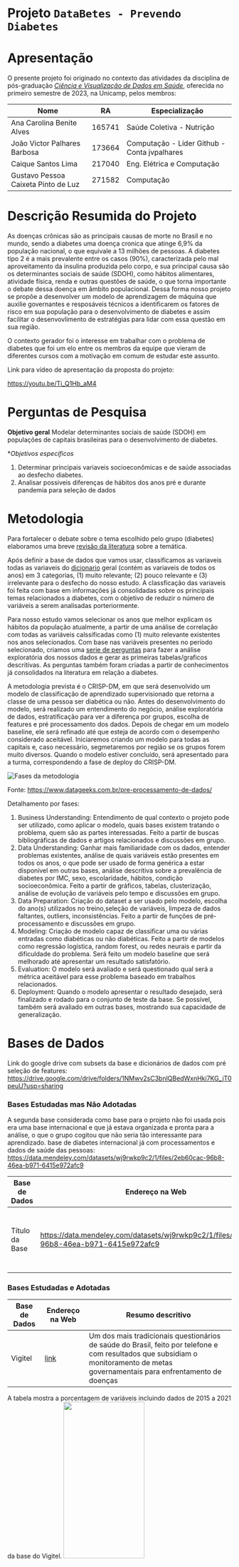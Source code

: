 # Projeto `DataBetes - Prevendo Diabetes`

# Apresentação

O presente projeto foi originado no contexto das atividades da disciplina de pós-graduação [*Ciência e Visualização de Dados em Saúde*](https://github.com/datasci4health/home), oferecida no primeiro semestre de 2023, na Unicamp, pelos membros:


|Nome  | RA | Especialização|
|--|--|--|
| Ana Carolina Benite Alves  | 165741  | Saúde Coletiva - Nutrição|
| João Victor Palhares Barbosa  | 173664  | Computação - Líder Github - Conta jvpalhares |
| Caique Santos Lima  | 217040  | Eng. Elétrica e Computação |
| Gustavo Pessoa Caixeta Pinto de Luz  | 271582  | Computação |


# Descrição Resumida do Projeto
As doenças crônicas são as principais causas de morte no Brasil e no mundo, sendo a diabetes uma doença cronica que atinge 6,9% da população nacional, o que equivale a 13 milhões de pessoas. A diabetes tipo 2 é a mais prevalente entre os casos (90%), caracterizada pelo mal aproveitamento da insulina produzida pelo corpo, e sua principal causa são os determinantes sociais de saúde (SDOH), como hábitos alimentares, atividade física, renda e outras questões de saúde, o que torna importante o debate dessa doença em âmbito populacional. Dessa forma nosso projeto se propõe a desenvolver um modelo de aprendizagem de máquina que auxilie governantes e resposáveis técnicos a identificarem os fatores de risco em sua população para o desenvolvimento de diabetes e assim facilitar o desenvovlimento de estratégias para lidar com essa questão em sua região. 

O contexto gerador foi o interesse em trabalhar com o problema de diabetes que foi um elo entre os membros da equipe que vieram de diferentes cursos com a motivação em comum de estudar este assunto.

Link para vídeo de apresentação da proposta do projeto:

https://youtu.be/Ti_Q1Hb_aM4

# Perguntas de Pesquisa
**Objetivo geral**
Modelar determinantes sociais de saúde (SDOH) em populações de capitais brasileiras para o desenvolvimento de diabetes.

**Objetivos específicos*
1. Determinar principais variaveis socioeconômicas e de saúde associadas ao desfecho diabetes.
2. Analisar possiveis diferenças de hábitos dos anos pré e durante pandemia para seleção de dados

# Metodologia
Para fortalecer o debate sobre o tema escolhido pelo grupo (diabetes) elaboramos uma breve [revisão da literatura](https://docs.google.com/spreadsheets/d/16Tx_cRwd-Si_22261u3sc9vwINxoUJbDIam9G-gOqMw/edit?usp=share_link) sobre a temática.

Após definir a base de dados que vamos usar, classificamos as variaveis todas as variaveis do [dicionario](https://docs.google.com/spreadsheets/d/1aNySJ5izNeSEnhFt3PwWIv_5IPRt3P12/edit?usp=sharing&ouid=106016703712140707137&rtpof=true&sd=true) geral (contém as variaveis de todos os anos) em 3 categorias, (1) muito relevante; (2) pouco relevante e (3) irrelevante para o desfecho do nosso estudo. A classficação das variaveis foi feita com base em informações já consolidadas sobre os principais temas relacionados a diabetes, com o objetivo de reduzir o número de variáveis a serem analisadas porteriormente. 

Para nosso estudo vamos selecionar os anos que melhor explicam os hábitos da população atualmente, a partir de uma análise de correlação com todas as variáveis calssificadas como (1) muito relevante existentes nos anos selecionados. Com base nas variáveis presentes no período selecionado, criamos uma [serie de perguntas](https://docs.google.com/document/d/1_7RMeBFHca32wVxBhwUvWz-3Or6s_1LFaEVwYnwiljg/edit?usp=share_link) para fazer a análise exploratória dos nossos dados e gerar as primeiras tabelas/graficos descritivas. As perguntas também foram criadas a partir de conhecimentos já consolidados na literatura em relação a diabetes. 

A metodologia prevista é o CRISP-DM, em que será desenvolvido um modelo de classificação de aprendizado supervisionado que retorna a classe de uma pessoa ser diabética ou não. Antes do desenvolvimento do modelo, será realizado um entendimento do negócio, análise exploratória de dados, estratificação para ver a diferença por grupos, escolha de features e pré processamento dos dados. Depois de chegar em um modelo baseline, ele será refinado até que esteja de acordo com o desempenho considerado aceitável. Iniciaremos criando um modelo para todas as capitais e, caso necessário, segmetaremos por região se os grupos forem muito diversos. Quando o modelo estiver concluído, será apresentado para a turma, correspondendo a fase de deploy do CRISP-DM.

![Fases da metodologia](assets/Fluxo_dados.drawio.png)

Fonte: https://www.datageeks.com.br/pre-processamento-de-dados/

Detalhamento por fases:
1. Business Understanding: Entendimento de qual contexto o projeto pode ser utilizado, como aplicar o modelo, quais bases existem tratando o problema, quem são as partes interessadas. Feito a partir de buscas bibliográficas de dados e artigos relacionados e discussões em grupo.
2. Data Understanding: Ganhar mais familiaridade com os dados, entender problemas existentes, análise de quais variáveis estão presentes em todos os anos, o que pode ser usado de forma genérica a estar disponível em outras bases, análise descritiva sobre a prevalência de diabetes por IMC, sexo, escolaridade, hábitos, condição socioeconômica. Feito a partir de gráficos, tabelas, clusterização, análise de evolução de variáveis pelo tempo e discussões em grupo.
3. Data Preparation: Criação do dataset a ser usado pelo modelo, escolha do ano(s) utilizados no treino,seleção de variáveis, limpeza de dados faltantes, outliers, inconsistências. Feito a partir de funções de pré-processamento e discussões em grupo.
4. Modeling: Criação de modelo capaz de classificar uma ou várias entradas como diabéticas ou não diabéticas. Feito a partir de modelos como regressão logística, random forest, ou redes neurais e partir da dificuldade do problema. Será feito um modelo baseline que será melhorado até apresentar um resultado satisfatório.
5. Evaluation: O modelo será avaliado e será questionado qual será a métrica aceitável para esse problema baseado em trabalhos relacionados.
6. Deployment: Quando o modelo apresentar o resultado desejado, será finalizado e rodado para o conjunto de teste da base. Se possível, também será avaliado em outras bases, mostrando sua capacidade de generalização.

# Bases de Dados

Link do google drive com subsets da base e dicionários de dados com pré seleção de features: https://drive.google.com/drive/folders/1NMwv2sC3bnlQBedWxnHki7KG_jT0peuU?usp=sharing

### Bases Estudadas mas Não Adotadas
A segunda base considerada como base para o projeto não foi usada pois era uma base internacional e que já estava organizada e pronta para a análise, o que o grupo cogitou que não seria tão interessante para aprendizado. 
base de diabetes internacional já com processamentos e dados de saúde das pessoas: https://data.mendeley.com/datasets/wj9rwkp9c2/1/files/2eb60cac-96b8-46ea-b971-6415e972afc9

Base de Dados | Endereço na Web | Resumo descritivo
----- | ----- | -----
Título da Base |  https://data.mendeley.com/datasets/wj9rwkp9c2/1/files/2eb60cac-96b8-46ea-b971-6415e972afc9 | Breve resumo (duas ou três linhas) sobre a base.

### Bases Estudadas e Adotadas

Base de Dados | Endereço na Web | Resumo descritivo
----- | ----- | -----
Vigitel | [link](https://svs.aids.gov.br/download/Vigitel/) | Um dos mais tradicionais questionários de saúde do Brasil, feito por telefone e com resultados que subsidiam o monitoramento de metas governamentais para enfrentamento de doenças

A tabela mostra a porcentagem de variáveis incluindo dados de 2015 a 2021 da base do Vigitel. 
<img src="img/tabela_dataset.jpg"  width="60%" height="30%" align:center>


Pode se notar que é uma base majoritariamente composta de mulheres, brancas, de 65 anos ou mais, com peso normal, com pelo menos 2º grau de escolaridade, que não consome álcool, não possui pressão alta. A porcentagem de entrevistados com diabetes é de cerca de 10%.

#### Análises

![](assets/diab_geral.PNG)

Pode se notar que a probabilidade de um indivíduo possuir diabetes aumentou de 9 para 14% de 2015 a 2021. Mesmo assim, a variação não foi tão grande e isso pode tornar o modelo mais generalizável. Por enquanto a escolha foi de manter todos os anos após 2015.

As faixas etárias maiores apresentaram maiores taxas de diabéticos, com uma diferença clara entre elas.

![](assets/diab_fet.PNG)

Em geral a incidência de diabetes é balanceada entre as cores, com um número levemente maior para as cores indígena e amarela.
![](assets/diab_cor.PNG)

Pessoas com maior escolaridade possuem menos diabetes.
![](assets/diab_escolaridade.PNG)

A pressão alta é um fator ligado a diabetes consistentemente ao longo dos anos, como mostra o gráfico.
![](assets/diab_pressao.PNG)

O consumo de álcool diário aumenta consideravelmente a chance de desenvolver diabetes, com uma diferença de até 6% entre o consumo de 5 a 6 dias para todos os dias.
![](assets/diab_freqalcool.PNG)

Alguns fatores foram diferentes do esperado, como por exemplo a frequência do consumo de refrigerantes.

![](assets/diab_refri.PNG)

Espera-se que quanto maior a frequência, maior a possibilidade do desfecho diabetes. No entanto, os dados revelaram uma chance maior para quem nunca consome. Isso pode se dar por conta de uma mudança de hábitos dos indivíduos que são diagnosticados com a doença. Por isso, variáveis como essa não serão usadas pelo modelo, para não gerar um fator de confusão.

#### Seleção de variáveis

A seleção inicial de variáveis após a análise foi de:
- faixa etária
- escolaridade
- IMC
- pressão alta
- frequência de consumo de álcool
- cor

O link com todos os gráficos de análise está aqui (inserir link), foram selecionadas as mais relevantes para a justificativa.

### Integração entre Bases e Análise Exploratória
Na quarta-feira (17/04), em uma reunião de trabalho com a Maria Clara Pimenta (aluna de medicina na FCM/Unicamp), foi discutida a possibilidade de se usar uma coorte de doenças coronarianas (que também contém dados relacionados à diabetes) para validação do modelo treinado com a base Vigitel. Esta coorte faz parte de um estudo realizado pelos pesquisadores da FCM/Unicamp. Até o momento, a Maria está em contato com seu orientador para solicitar a disponibilização da referida base para o projeto DataBetes.


# Ferramentas
Ferramenta teórica: Pubmed, Google Scholar e documentos/protocolos governamentais.
Ferramente de dados: Python, Google Colab, bibliotecas de manipulação de dados(Pandas, NumPy), bibliotecas de machine learning (Scikit-learn, TensorFlow, PyTorch - a depender da dificuldade do problema), bibliotecas de visualização de dados (Matplotlib, Seaborn, Plotly) e o que mais for necessário para resolver o problema.

# Cronograma

|Data  | Entrega Esperada |
|--|--|
| 14 de maio | Resultado parcial: análise descritiva estratificada por grupos, seleção de dados. 3 primeiras etapas do CRISP-DM   |
| 22 de junho | Modelo refinado e finalizado. Últimas etapas da metodologia  |
| 22 ou 27 de junho  | Apresentação  |


